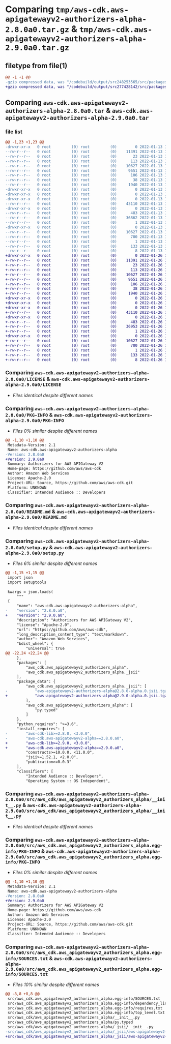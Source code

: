 # Comparing `tmp/aws-cdk.aws-apigatewayv2-authorizers-alpha-2.8.0a0.tar.gz` & `tmp/aws-cdk.aws-apigatewayv2-authorizers-alpha-2.9.0a0.tar.gz`

## filetype from file(1)

```diff
@@ -1 +1 @@
-gzip compressed data, was "/codebuild/output/src248253565/src/packages/individual-packages/aws-apigatewayv2-authorizers/dist/python/aws-cdk.aws-apigateway", last modified: Thu Jan 13 18:06:06 2022, max compression
+gzip compressed data, was "/codebuild/output/src277428142/src/packages/individual-packages/aws-apigatewayv2-authorizers/dist/python/aws-cdk.aws-apigateway", last modified: Wed Jan 26 11:22:21 2022, max compression
```

## Comparing `aws-cdk.aws-apigatewayv2-authorizers-alpha-2.8.0a0.tar` & `aws-cdk.aws-apigatewayv2-authorizers-alpha-2.9.0a0.tar`

### file list

```diff
@@ -1,23 +1,23 @@
-drwxr-xr-x   0 root         (0) root         (0)        0 2022-01-13 18:06:06.000000 aws-cdk.aws-apigatewayv2-authorizers-alpha-2.8.0a0/
--rw-r--r--   0 root         (0) root         (0)    11391 2022-01-13 18:06:03.000000 aws-cdk.aws-apigatewayv2-authorizers-alpha-2.8.0a0/LICENSE
--rw-r--r--   0 root         (0) root         (0)       23 2022-01-13 18:06:03.000000 aws-cdk.aws-apigatewayv2-authorizers-alpha-2.8.0a0/MANIFEST.in
--rw-r--r--   0 root         (0) root         (0)      113 2022-01-13 18:06:03.000000 aws-cdk.aws-apigatewayv2-authorizers-alpha-2.8.0a0/NOTICE
--rw-r--r--   0 root         (0) root         (0)    10627 2022-01-13 18:06:06.000000 aws-cdk.aws-apigatewayv2-authorizers-alpha-2.8.0a0/PKG-INFO
--rw-r--r--   0 root         (0) root         (0)     9651 2022-01-13 18:06:03.000000 aws-cdk.aws-apigatewayv2-authorizers-alpha-2.8.0a0/README.md
--rw-r--r--   0 root         (0) root         (0)      106 2022-01-13 18:06:03.000000 aws-cdk.aws-apigatewayv2-authorizers-alpha-2.8.0a0/pyproject.toml
--rw-r--r--   0 root         (0) root         (0)       38 2022-01-13 18:06:06.000000 aws-cdk.aws-apigatewayv2-authorizers-alpha-2.8.0a0/setup.cfg
--rw-r--r--   0 root         (0) root         (0)     1940 2022-01-13 18:06:03.000000 aws-cdk.aws-apigatewayv2-authorizers-alpha-2.8.0a0/setup.py
-drwxr-xr-x   0 root         (0) root         (0)        0 2022-01-13 18:06:06.000000 aws-cdk.aws-apigatewayv2-authorizers-alpha-2.8.0a0/src/
-drwxr-xr-x   0 root         (0) root         (0)        0 2022-01-13 18:06:06.000000 aws-cdk.aws-apigatewayv2-authorizers-alpha-2.8.0a0/src/aws_cdk/
-drwxr-xr-x   0 root         (0) root         (0)        0 2022-01-13 18:06:06.000000 aws-cdk.aws-apigatewayv2-authorizers-alpha-2.8.0a0/src/aws_cdk/aws_apigatewayv2_authorizers_alpha/
--rw-r--r--   0 root         (0) root         (0)    43110 2022-01-13 18:06:03.000000 aws-cdk.aws-apigatewayv2-authorizers-alpha-2.8.0a0/src/aws_cdk/aws_apigatewayv2_authorizers_alpha/__init__.py
-drwxr-xr-x   0 root         (0) root         (0)        0 2022-01-13 18:06:06.000000 aws-cdk.aws-apigatewayv2-authorizers-alpha-2.8.0a0/src/aws_cdk/aws_apigatewayv2_authorizers_alpha/_jsii/
--rw-r--r--   0 root         (0) root         (0)      483 2022-01-13 18:06:03.000000 aws-cdk.aws-apigatewayv2-authorizers-alpha-2.8.0a0/src/aws_cdk/aws_apigatewayv2_authorizers_alpha/_jsii/__init__.py
--rw-r--r--   0 root         (0) root         (0)    36862 2022-01-13 18:06:03.000000 aws-cdk.aws-apigatewayv2-authorizers-alpha-2.8.0a0/src/aws_cdk/aws_apigatewayv2_authorizers_alpha/_jsii/aws-apigatewayv2-authorizers-alpha@2.8.0-alpha.0.jsii.tgz
--rw-r--r--   0 root         (0) root         (0)        1 2022-01-13 18:06:03.000000 aws-cdk.aws-apigatewayv2-authorizers-alpha-2.8.0a0/src/aws_cdk/aws_apigatewayv2_authorizers_alpha/py.typed
-drwxr-xr-x   0 root         (0) root         (0)        0 2022-01-13 18:06:06.000000 aws-cdk.aws-apigatewayv2-authorizers-alpha-2.8.0a0/src/aws_cdk.aws_apigatewayv2_authorizers_alpha.egg-info/
--rw-r--r--   0 root         (0) root         (0)    10627 2022-01-13 18:06:06.000000 aws-cdk.aws-apigatewayv2-authorizers-alpha-2.8.0a0/src/aws_cdk.aws_apigatewayv2_authorizers_alpha.egg-info/PKG-INFO
--rw-r--r--   0 root         (0) root         (0)      700 2022-01-13 18:06:06.000000 aws-cdk.aws-apigatewayv2-authorizers-alpha-2.8.0a0/src/aws_cdk.aws_apigatewayv2_authorizers_alpha.egg-info/SOURCES.txt
--rw-r--r--   0 root         (0) root         (0)        1 2022-01-13 18:06:06.000000 aws-cdk.aws-apigatewayv2-authorizers-alpha-2.8.0a0/src/aws_cdk.aws_apigatewayv2_authorizers_alpha.egg-info/dependency_links.txt
--rw-r--r--   0 root         (0) root         (0)      133 2022-01-13 18:06:06.000000 aws-cdk.aws-apigatewayv2-authorizers-alpha-2.8.0a0/src/aws_cdk.aws_apigatewayv2_authorizers_alpha.egg-info/requires.txt
--rw-r--r--   0 root         (0) root         (0)        8 2022-01-13 18:06:06.000000 aws-cdk.aws-apigatewayv2-authorizers-alpha-2.8.0a0/src/aws_cdk.aws_apigatewayv2_authorizers_alpha.egg-info/top_level.txt
+drwxr-xr-x   0 root         (0) root         (0)        0 2022-01-26 11:22:21.000000 aws-cdk.aws-apigatewayv2-authorizers-alpha-2.9.0a0/
+-rw-r--r--   0 root         (0) root         (0)    11391 2022-01-26 11:22:18.000000 aws-cdk.aws-apigatewayv2-authorizers-alpha-2.9.0a0/LICENSE
+-rw-r--r--   0 root         (0) root         (0)       23 2022-01-26 11:22:18.000000 aws-cdk.aws-apigatewayv2-authorizers-alpha-2.9.0a0/MANIFEST.in
+-rw-r--r--   0 root         (0) root         (0)      113 2022-01-26 11:22:18.000000 aws-cdk.aws-apigatewayv2-authorizers-alpha-2.9.0a0/NOTICE
+-rw-r--r--   0 root         (0) root         (0)    10627 2022-01-26 11:22:21.000000 aws-cdk.aws-apigatewayv2-authorizers-alpha-2.9.0a0/PKG-INFO
+-rw-r--r--   0 root         (0) root         (0)     9651 2022-01-26 11:22:18.000000 aws-cdk.aws-apigatewayv2-authorizers-alpha-2.9.0a0/README.md
+-rw-r--r--   0 root         (0) root         (0)      106 2022-01-26 11:22:18.000000 aws-cdk.aws-apigatewayv2-authorizers-alpha-2.9.0a0/pyproject.toml
+-rw-r--r--   0 root         (0) root         (0)       38 2022-01-26 11:22:21.000000 aws-cdk.aws-apigatewayv2-authorizers-alpha-2.9.0a0/setup.cfg
+-rw-r--r--   0 root         (0) root         (0)     1940 2022-01-26 11:22:18.000000 aws-cdk.aws-apigatewayv2-authorizers-alpha-2.9.0a0/setup.py
+drwxr-xr-x   0 root         (0) root         (0)        0 2022-01-26 11:22:21.000000 aws-cdk.aws-apigatewayv2-authorizers-alpha-2.9.0a0/src/
+drwxr-xr-x   0 root         (0) root         (0)        0 2022-01-26 11:22:21.000000 aws-cdk.aws-apigatewayv2-authorizers-alpha-2.9.0a0/src/aws_cdk/
+drwxr-xr-x   0 root         (0) root         (0)        0 2022-01-26 11:22:21.000000 aws-cdk.aws-apigatewayv2-authorizers-alpha-2.9.0a0/src/aws_cdk/aws_apigatewayv2_authorizers_alpha/
+-rw-r--r--   0 root         (0) root         (0)    43110 2022-01-26 11:22:18.000000 aws-cdk.aws-apigatewayv2-authorizers-alpha-2.9.0a0/src/aws_cdk/aws_apigatewayv2_authorizers_alpha/__init__.py
+drwxr-xr-x   0 root         (0) root         (0)        0 2022-01-26 11:22:21.000000 aws-cdk.aws-apigatewayv2-authorizers-alpha-2.9.0a0/src/aws_cdk/aws_apigatewayv2_authorizers_alpha/_jsii/
+-rw-r--r--   0 root         (0) root         (0)      483 2022-01-26 11:22:18.000000 aws-cdk.aws-apigatewayv2-authorizers-alpha-2.9.0a0/src/aws_cdk/aws_apigatewayv2_authorizers_alpha/_jsii/__init__.py
+-rw-r--r--   0 root         (0) root         (0)    36953 2022-01-26 11:22:18.000000 aws-cdk.aws-apigatewayv2-authorizers-alpha-2.9.0a0/src/aws_cdk/aws_apigatewayv2_authorizers_alpha/_jsii/aws-apigatewayv2-authorizers-alpha@2.9.0-alpha.0.jsii.tgz
+-rw-r--r--   0 root         (0) root         (0)        1 2022-01-26 11:22:18.000000 aws-cdk.aws-apigatewayv2-authorizers-alpha-2.9.0a0/src/aws_cdk/aws_apigatewayv2_authorizers_alpha/py.typed
+drwxr-xr-x   0 root         (0) root         (0)        0 2022-01-26 11:22:21.000000 aws-cdk.aws-apigatewayv2-authorizers-alpha-2.9.0a0/src/aws_cdk.aws_apigatewayv2_authorizers_alpha.egg-info/
+-rw-r--r--   0 root         (0) root         (0)    10627 2022-01-26 11:22:21.000000 aws-cdk.aws-apigatewayv2-authorizers-alpha-2.9.0a0/src/aws_cdk.aws_apigatewayv2_authorizers_alpha.egg-info/PKG-INFO
+-rw-r--r--   0 root         (0) root         (0)      700 2022-01-26 11:22:21.000000 aws-cdk.aws-apigatewayv2-authorizers-alpha-2.9.0a0/src/aws_cdk.aws_apigatewayv2_authorizers_alpha.egg-info/SOURCES.txt
+-rw-r--r--   0 root         (0) root         (0)        1 2022-01-26 11:22:21.000000 aws-cdk.aws-apigatewayv2-authorizers-alpha-2.9.0a0/src/aws_cdk.aws_apigatewayv2_authorizers_alpha.egg-info/dependency_links.txt
+-rw-r--r--   0 root         (0) root         (0)      133 2022-01-26 11:22:21.000000 aws-cdk.aws-apigatewayv2-authorizers-alpha-2.9.0a0/src/aws_cdk.aws_apigatewayv2_authorizers_alpha.egg-info/requires.txt
+-rw-r--r--   0 root         (0) root         (0)        8 2022-01-26 11:22:21.000000 aws-cdk.aws-apigatewayv2-authorizers-alpha-2.9.0a0/src/aws_cdk.aws_apigatewayv2_authorizers_alpha.egg-info/top_level.txt
```

### Comparing `aws-cdk.aws-apigatewayv2-authorizers-alpha-2.8.0a0/LICENSE` & `aws-cdk.aws-apigatewayv2-authorizers-alpha-2.9.0a0/LICENSE`

 * *Files identical despite different names*

### Comparing `aws-cdk.aws-apigatewayv2-authorizers-alpha-2.8.0a0/PKG-INFO` & `aws-cdk.aws-apigatewayv2-authorizers-alpha-2.9.0a0/PKG-INFO`

 * *Files 0% similar despite different names*

```diff
@@ -1,10 +1,10 @@
 Metadata-Version: 2.1
 Name: aws-cdk.aws-apigatewayv2-authorizers-alpha
-Version: 2.8.0a0
+Version: 2.9.0a0
 Summary: Authorizers for AWS APIGateway V2
 Home-page: https://github.com/aws/aws-cdk
 Author: Amazon Web Services
 License: Apache-2.0
 Project-URL: Source, https://github.com/aws/aws-cdk.git
 Platform: UNKNOWN
 Classifier: Intended Audience :: Developers
```

### Comparing `aws-cdk.aws-apigatewayv2-authorizers-alpha-2.8.0a0/README.md` & `aws-cdk.aws-apigatewayv2-authorizers-alpha-2.9.0a0/README.md`

 * *Files identical despite different names*

### Comparing `aws-cdk.aws-apigatewayv2-authorizers-alpha-2.8.0a0/setup.py` & `aws-cdk.aws-apigatewayv2-authorizers-alpha-2.9.0a0/setup.py`

 * *Files 6% similar despite different names*

```diff
@@ -1,15 +1,15 @@
 import json
 import setuptools
 
 kwargs = json.loads(
     """
 {
     "name": "aws-cdk.aws-apigatewayv2-authorizers-alpha",
-    "version": "2.8.0.a0",
+    "version": "2.9.0.a0",
     "description": "Authorizers for AWS APIGateway V2",
     "license": "Apache-2.0",
     "url": "https://github.com/aws/aws-cdk",
     "long_description_content_type": "text/markdown",
     "author": "Amazon Web Services",
     "bdist_wheel": {
         "universal": true
@@ -22,24 +22,24 @@
     },
     "packages": [
         "aws_cdk.aws_apigatewayv2_authorizers_alpha",
         "aws_cdk.aws_apigatewayv2_authorizers_alpha._jsii"
     ],
     "package_data": {
         "aws_cdk.aws_apigatewayv2_authorizers_alpha._jsii": [
-            "aws-apigatewayv2-authorizers-alpha@2.8.0-alpha.0.jsii.tgz"
+            "aws-apigatewayv2-authorizers-alpha@2.9.0-alpha.0.jsii.tgz"
         ],
         "aws_cdk.aws_apigatewayv2_authorizers_alpha": [
             "py.typed"
         ]
     },
     "python_requires": ">=3.6",
     "install_requires": [
-        "aws-cdk-lib>=2.8.0, <3.0.0",
-        "aws-cdk.aws-apigatewayv2-alpha==2.8.0.a0",
+        "aws-cdk-lib>=2.9.0, <3.0.0",
+        "aws-cdk.aws-apigatewayv2-alpha==2.9.0.a0",
         "constructs>=10.0.0, <11.0.0",
         "jsii>=1.52.1, <2.0.0",
         "publication>=0.0.3"
     ],
     "classifiers": [
         "Intended Audience :: Developers",
         "Operating System :: OS Independent",
```

### Comparing `aws-cdk.aws-apigatewayv2-authorizers-alpha-2.8.0a0/src/aws_cdk/aws_apigatewayv2_authorizers_alpha/__init__.py` & `aws-cdk.aws-apigatewayv2-authorizers-alpha-2.9.0a0/src/aws_cdk/aws_apigatewayv2_authorizers_alpha/__init__.py`

 * *Files identical despite different names*

### Comparing `aws-cdk.aws-apigatewayv2-authorizers-alpha-2.8.0a0/src/aws_cdk.aws_apigatewayv2_authorizers_alpha.egg-info/PKG-INFO` & `aws-cdk.aws-apigatewayv2-authorizers-alpha-2.9.0a0/src/aws_cdk.aws_apigatewayv2_authorizers_alpha.egg-info/PKG-INFO`

 * *Files 0% similar despite different names*

```diff
@@ -1,10 +1,10 @@
 Metadata-Version: 2.1
 Name: aws-cdk.aws-apigatewayv2-authorizers-alpha
-Version: 2.8.0a0
+Version: 2.9.0a0
 Summary: Authorizers for AWS APIGateway V2
 Home-page: https://github.com/aws/aws-cdk
 Author: Amazon Web Services
 License: Apache-2.0
 Project-URL: Source, https://github.com/aws/aws-cdk.git
 Platform: UNKNOWN
 Classifier: Intended Audience :: Developers
```

### Comparing `aws-cdk.aws-apigatewayv2-authorizers-alpha-2.8.0a0/src/aws_cdk.aws_apigatewayv2_authorizers_alpha.egg-info/SOURCES.txt` & `aws-cdk.aws-apigatewayv2-authorizers-alpha-2.9.0a0/src/aws_cdk.aws_apigatewayv2_authorizers_alpha.egg-info/SOURCES.txt`

 * *Files 10% similar despite different names*

```diff
@@ -8,8 +8,8 @@
 src/aws_cdk.aws_apigatewayv2_authorizers_alpha.egg-info/SOURCES.txt
 src/aws_cdk.aws_apigatewayv2_authorizers_alpha.egg-info/dependency_links.txt
 src/aws_cdk.aws_apigatewayv2_authorizers_alpha.egg-info/requires.txt
 src/aws_cdk.aws_apigatewayv2_authorizers_alpha.egg-info/top_level.txt
 src/aws_cdk/aws_apigatewayv2_authorizers_alpha/__init__.py
 src/aws_cdk/aws_apigatewayv2_authorizers_alpha/py.typed
 src/aws_cdk/aws_apigatewayv2_authorizers_alpha/_jsii/__init__.py
-src/aws_cdk/aws_apigatewayv2_authorizers_alpha/_jsii/aws-apigatewayv2-authorizers-alpha@2.8.0-alpha.0.jsii.tgz
+src/aws_cdk/aws_apigatewayv2_authorizers_alpha/_jsii/aws-apigatewayv2-authorizers-alpha@2.9.0-alpha.0.jsii.tgz
```

